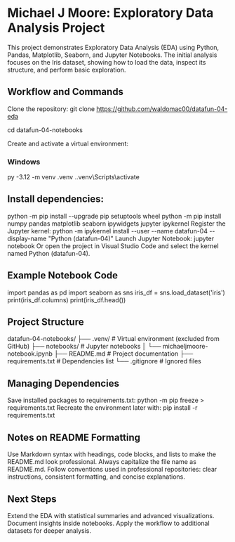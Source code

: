 # Michael J Moore: Exploratory Data Analysis Project
This project demonstrates Exploratory Data Analysis (EDA) using Python, Pandas, Matplotlib, Seaborn, and Jupyter Notebooks. The initial analysis focuses on the Iris dataset, showing how to load the data, inspect its structure, and perform basic exploration.

## Workflow and Commands
Clone the repository:
git clone https://github.com/waldomac00/datafun-04-eda

cd datafun-04-notebooks

Create and activate a virtual environment:
### Windows
py -3.12 -m venv .venv
.\.venv\Scripts\activate


## Install dependencies:
python -m pip install --upgrade pip setuptools wheel
python -m pip install numpy pandas matplotlib seaborn ipywidgets jupyter ipykernel
Register the Jupyter kernel:
python -m ipykernel install --user --name datafun-04 --display-name "Python (datafun-04)"
Launch Jupyter Notebook:
jupyter notebook
Or open the project in Visual Studio Code and select the kernel named Python (datafun-04).

## Example Notebook Code
import pandas as pd
import seaborn as sns
iris_df = sns.load_dataset('iris')
print(iris_df.columns)
print(iris_df.head())

## Project Structure
datafun-04-notebooks/
├── .venv/                   # Virtual environment (excluded from GitHub)
├── notebooks/               # Jupyter notebooks
│   └── michaeljmoore-notebook.ipynb
├── README.md                # Project documentation
├── requirements.txt         # Dependencies list
└── .gitignore               # Ignored files

## Managing Dependencies
Save installed packages to requirements.txt:
python -m pip freeze > requirements.txt
Recreate the environment later with:
pip install -r requirements.txt

## Notes on README Formatting
Use Markdown syntax with headings, code blocks, and lists to make the README.md look professional. Always capitalize the file name as README.md. Follow conventions used in professional repositories: clear instructions, consistent formatting, and concise explanations.

## Next Steps
Extend the EDA with statistical summaries and advanced visualizations. Document insights inside notebooks. Apply the workflow to additional datasets for deeper analysis.
